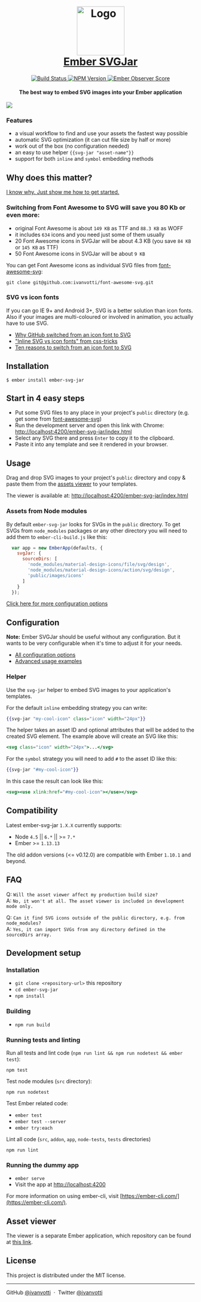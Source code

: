 <h1 align="center">
  <img src="https://cdn.rawgit.com/ivanvotti/ember-svg-jar/master/logo.svg" alt="Logo" width="127px" height="131px">
  <br>
  <a href="https://svgjar.firebaseapp.com">Ember SVGJar</a>
  <br>
</h1>

<p align="center">
  <a href="https://travis-ci.org/ivanvotti/ember-svg-jar">
    <img src="https://travis-ci.org/ivanvotti/ember-svg-jar.svg?branch=master"
      alt="Build Status">
  </a>
  <a href="https://www.npmjs.com/package/ember-svg-jar">
    <img src="https://badge.fury.io/js/ember-svg-jar.svg"
      alt="NPM Version">
  </a>
  <a href="http://emberobserver.com/addons/ember-svg-jar">
    <img src="http://emberobserver.com/badges/ember-svg-jar.svg"
      alt="Ember Observer Score">
  </a>
</p>

<h4 align="center">
  The best way to embed SVG images into your Ember application
</h4>

![](https://s3-us-west-2.amazonaws.com/ivanvotti-uploads/SVGJar+0.9.1.png)

### Features
- a visual workflow to find and use your assets the fastest way possible
- automatic SVG optimization (it can cut file size by half or more)
- work out of the box (no configuration needed)
- an easy to use helper `{{svg-jar "asset-name"}}`
- support for both `inline` and `symbol` embedding methods

## Why does this matter?

[I know why. Just show me how to get started.](https://github.com/ivanvotti/ember-svg-jar#installation)

### Switching from Font Awesome to SVG will save you 80 Kb or even more:

- original Font Awesome is about `149 KB` as TTF and `88.3 KB` as WOFF
- it includes `634` icons and you need just some of them usually
- 20 Font Awesome icons in SVGJar will be about 4.3 KB (you save `84 KB` or `145 KB` as TTF)
- 50 Font Awesome icons in SVGJar will be about `9 KB`

You can get Font Awesome icons as individual SVG files from [font-awesome-svg](https://github.com/ivanvotti/font-awesome-svg):

`git clone git@github.com:ivanvotti/font-awesome-svg.git`

### SVG vs icon fonts

If you can go IE 9+ and Android 3+, SVG is a better solution than icon fonts. Also if your images are multi-coloured or involved in animation, you actually have to use SVG.

- [Why GitHub switched from an icon font to SVG](https://github.com/blog/2112-delivering-octicons-with-svg)
- ["Inline SVG vs icon fonts" from css-tricks](https://css-tricks.com/icon-fonts-vs-svg/)
- [Ten reasons to switch from an icon font to SVG](http://ianfeather.co.uk/ten-reasons-we-switched-from-an-icon-font-to-svg/)

## Installation

`$ ember install ember-svg-jar`

## Start in 4 easy steps

- Put some SVG files to any place in your project's `public` directory (e.g. get some from [font-awesome-svg](https://github.com/ivanvotti/font-awesome-svg))
- Run the development server and open this link with Chrome: <a href="http://localhost:4200/ember-svg-jar/index.html" target="_blank">http://localhost:4200/ember-svg-jar/index.html</a>
- Select any SVG there and press `Enter` to copy it to the clipboard.
- Paste it into any template and see it rendered in your browser.

## Usage

Drag and drop SVG images to your project's `public` directory and copy & paste them from the <a href="http://localhost:4200/ember-svg-jar/index.html" target="_blank">assets viewer</a> to your templates.

The viewer is available at: <a href="http://localhost:4200/ember-svg-jar/index.html" target="_blank">http://localhost:4200/ember-svg-jar/index.html</a>

### Assets from Node modules

By default `ember-svg-jar` looks for SVGs in the `public` directory. To get SVGs from `node_modules` packages or any other directory you will need to add them to `ember-cli-build.js` like this:
```js
  var app = new EmberApp(defaults, {
    svgJar: {
      sourceDirs: [
        'node_modules/material-design-icons/file/svg/design',
        'node_modules/material-design-icons/action/svg/design',
        'public/images/icons'
      ]
    }
  });
```

[Click here for more configuration options](#configuration)

## Configuration

**Note:** Ember SVGJar should be useful without any configuration. But it wants to be very configurable when it's time to adjust it for your needs.

- [All configuration options](docs/configuration.md)
- [Advanced usage examples](docs/examples.md)

### Helper

Use the `svg-jar` helper to embed SVG images to your application's templates.

For the default `inline` embedding strategy you can write:

```handlebars
{{svg-jar "my-cool-icon" class="icon" width="24px"}}
```

The helper takes an asset ID and optional attributes that will be added to the created SVG element. The example above will create an SVG like this:

```handlebars
<svg class="icon" width="24px">...</svg>
```

For the `symbol` strategy you will need to add `#` to the asset ID like this:

```handlebars
{{svg-jar "#my-cool-icon"}}
```

In this case the result can look like this:

```handlebars
<svg><use xlink:href="#my-cool-icon"></use></svg>
```

## Compatibility

Latest ember-svg-jar `1.X.X` currently supports:
- Node `4.5` || `6.*` || >= `7.*`
- Ember >= `1.13.13`

The old addon versions (<= v0.12.0) are compatible with Ember `1.10.1` and beyond.

## FAQ

Q: `Will the asset viewer affect my production build size?`  
A: `No, it won't at all. The asset viewer is included in development mode only.` 

Q: `Can it find SVG icons outside of the public directory, e.g. from node_modules?`  
A: `Yes, it can import SVGs from any directory defined in the sourceDirs array.`

## Development setup

### Installation

* `git clone <repository-url>` this repository
* `cd ember-svg-jar`
* `npm install`

### Building

* `npm run build`

### Running tests and linting

Run all tests and lint code (`npm run lint && npm run nodetest && ember test`):

```shell
npm test
```

Test node modules (`src` directory):

```shell
npm run nodetest
```

Test Ember related code:

* `ember test`
* `ember test --server`
* `ember try:each`

Lint all code (`src`, `addon`, `app`, `node-tests`, `tests` directories)

```shell
npm run lint
```

### Running the dummy app

* `ember serve`
* Visit the app at [http://localhost:4200](http://localhost:4200)

For more information on using ember-cli, visit [https://ember-cli.com/](https://ember-cli.com/).

## Asset viewer

The viewer is a separate Ember application, which repository can be found at [this link](https://github.com/ivanvotti/svg-jar).

## License

This project is distributed under the MIT license.

---

GitHub [@ivanvotti](https://github.com/ivanvotti) &nbsp;&middot;&nbsp;
Twitter [@ivanvotti](https://twitter.com/ivanvotti)
